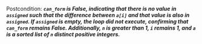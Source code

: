Postcondition: ***`can_form` is False, indicating that there is no value in `assigned` such that the difference between `a[i]` and that value is also in `assigned`. If `assigned` is empty, the loop did not execute, confirming that `can_form` remains False. Additionally, `n` is greater than 1, `i` remains 1, and `a` is a sorted list of `n` distinct positive integers.***
